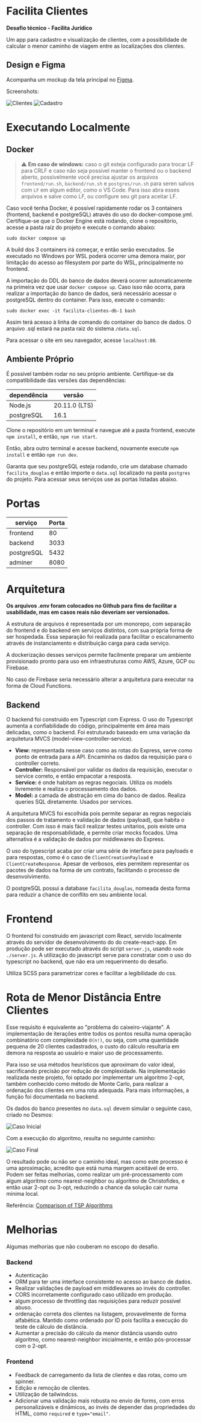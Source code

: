 # Facilita Clientes

**Desafio técnico - Facilita Jurídico**

Um app para cadastro e visualização de clientes, com a possibilidade de calcular o menor caminho de viagem entre as localizações dos clientes.

## Design e Figma

Acompanha um mockup da tela principal no [Figma](https://www.figma.com/file/qx9ADUFr6iI3S32vK2JMQV/Facilit%C3%A1?type=design&node-id=0%3A1&mode=design&t=iahrQKg2qkDLoyeZ-1).

Screenshots:

![Clientes](imgs/img1.png)
![Cadastro](imgs/img2.png)

# Executando Localmente

## Docker

> :warning: **Em caso de windows:** caso o git esteja configurado para trocar LF para CRLF e caso não seja possível manter o frontend ou o backend aberto, possivelmente você precisa ajustar os arquivos `frontend/run.sh`, `backend/run.sh` e `postgres/run.sh` para seren salvos com `LF` em algum editor, como o VS Code. Para isso abra esses arquivos e salve como LF, ou configure seu git para aceitar LF.

Caso você tenha Docker, é possível rapidamente rodar os 3 containers (frontend, backend e postgreSQL) através do uso do docker-compose.yml. Certifique-se que o Docker Engine está rodando, clone o repositório, acesse a pasta raíz do projeto e execute o comando abaixo:

```
sudo docker compose up
```

A build dos 3 containers irá começar, e então serão executados. Se executado no Windows por WSL poderá ocorrer uma demora maior, por limitação do acesso ao filesystem
por parte do WSL, principalmente no frontend.

A importação do DDL do banco de dados deverá ocorrer automaticamente na primeira vez que usar `docker compose up`.
Caso isso não ocorra, para realizar a importação do banco de dados, será necessário acessar o postgreSQL dentro do container. Para isso, execute o comando:

```
sudo docker exec -it facilita-clientes-db-1 bash
```

Assim terá acesso à linha de comando do container do banco de dados. O arquivo .sql estará na pasta raiz do sistema `/data.sql`.

Para acessar o site em seu navegador, acesse `localhost:80`.

## Ambiente Próprio

É possível também rodar no seu próprio ambiente. Certifique-se da compatibilidade das versões das dependências:

| dependência | versão        |
| ----------- | ------------- |
| Node.js     | 20.11.0 (LTS) |
| postgreSQL  | 16.1          |

Clone o repositório em um terminal e navegue até a pasta frontend, execute `npm install`, e então, `npm run start`.

Então, abra outro terminal e acesse backend, novamente execute `npm install` e então
`npm run dev`.

Garanta que seu postgreSQL esteja rodando, crie um database chamado `facilita_douglas` e então importe o `data.sql` localizado na pasta `postgres` do projeto.
Para acessar seus serviços use as portas listadas abaixo.

# Portas

| serviço    | Porta |
| ---------- | ----- |
| frontend   | 80    |
| backend    | 3033  |
| postgreSQL | 5432  |
| adminer    | 8080  |

# Arquitetura

**Os arquivos .env foram colocados no Github para fins de facilitar a usabilidade, mas em casos reais não deveriam ser versionados.**

A estrutura de arquivos é representada por um monorepo, com separação do frontend e do backend em serviços distintos, com sua própria forma de ser hospedada. Essa separação foi realizada para facilitar o escalonamento através de instanciamento e distribuição carga para cada serviço.

A dockerização desses serviços permite facilmente preparar um ambiente provisionado pronto para uso em infraestruturas como AWS, Azure, GCP ou Firebase.

No caso de Firebase seria necessário alterar a arquitetura para executar na forma de Cloud Functions.

## Backend

O backend foi construido em Typescript com Express. O uso do Typescript aumenta a confiabilidade do código, principalmente em área mais delicadas, como o backend. Foi estruturado baseado em uma variação da arquitetura MVCS (model-view-controller-service).

-   **View:** representada nesse caso como as rotas do Express, serve como ponto de entrada para a API. Encaminha os dados da requisição para o controller correto.
-   **Controller:** Responsável por validar os dados da requisição, executar o service correto, e então empacotar a resposta.
-   **Service:** é onde habitam as regras negociais. Utiliza os models livremente e realiza o processamento dos dados.
-   **Model:** a camada de abstração em cima do banco de dados. Realiza queries SQL diretamente. Usados por services.

A arquitetura MVCS foi escolhida pois permite separar as regras negociais dos passos de tratamento e validação de dados (payload), que habita o controller. Com isso é mais fácil realizar testes unitarios, pois existe uma separação de responsabilidade, e permite criar mocks focados. Uma alternativa é a validação de dados por middlewares do Express.

O uso do typescript acaba por criar uma série de interface para payloads e para respostas, como é o caso de `ClientCreationPayload` e `ClientCreateResponse`. Apesar de verbosos, eles permitem representar os pacotes de dados na forma de um contrato, facilitando o processo de desenvolvimento.

O postgreSQL possui a database `facilita_douglas`, nomeada desta forma para reduzir a chance de conflito em seu ambiente local.

# Frontend

O frontend foi construido em javascript com React, servido localmente através do servidor de desenvolvimento do do create-react-app. Em produção pode ser executado através do script `server.js`, usando `node ./server.js`.
A utilização do javascript serve para constratar com o uso do typescript no backend, que não era um requerimento do desafio.

Utiliza SCSS para parametrizar cores e facilitar a legibilidade do css.

# Rota de Menor Distância Entre Clientes

Esse requisito é equivalente ao "problema do caixeiro-viajante". A implementação de iterações entre todos os pontos resulta numa operação
combinatório com complexidade `O(n!)`, ou seja, com uma quantidade pequena de 20 clientes cadastrados, o custo do cálculo resultaria em
demora na resposta ao usuário e maior uso de processamento.

Para isso se usa métodos heurísticos que aproximam do valor ideal, sacrificando precisão por redução de complexidade. Na implementação realizada neste projeto, foi optado por implementar um algoritmo 2-opt, também conhecido como método de Monte Carlo, para realizar a ordenação dos clientes em uma rota adequada. Para mais informações,
a função foi documentada no backend.

Os dados do banco presentes no `data.sql` devem simular o seguinte caso, criado no Desmos:

![Caso Inicial](imgs/antes.png)

Com a execução do algoritmo, resulta no seguinte caminho:

![Caso Final](imgs/depois.png)

O resultado pode ou não ser o caminho ideal, mas como este processo é uma aproximação, acredito que está numa margem aceitável de erro. Podem ser feitas melhorias, como realizar um pré-processamento com algum algoritmo como nearest-neighbor ou algoritmo de Christofides, e então usar 2-opt ou 3-opt, reduzindo a chance da solução cair numa mínima local.

Referência: [Comparison of TSP Algorithms](https://pja.mykhi.org/4sem/NAI/rozne/Comparison%20of%20TSP%20Algorithms/Comparison%20of%20TSP%20Algorithms.PDF)

# Melhorias

Algumas melhorias que não couberam no escopo do desafio.

### Backend

-   Autenticação
-   ORM para ter uma interface consistente no acesso ao banco de dados.
-   Realizar validações de payload em middlewares ao invés do controller.
-   CORS incorretamente configurado caso utilizado em produção.
-   algum processo de throttling das requisições para reduzir possível abuso.
-   ordenação correta dos clientes na listagem, provavelmente de forma alfabética. Mantido como ordenado por ID pois facilita a execução do teste de cálculo de distância.
-   Aumentar a precisão do cálculo da menor distância usando outro algoritmo, como nearest-neighbor inicialmente, e então pós-processar com o 2-opt.

### Frontend

-   Feedback de carregamento da lista de clientes e das rotas, como um spinner.
-   Edição e remoção de clientes.
-   Utilização de tailwindcss.
-   Adicionar uma validação mais robusta no envio de forms, com erros personalizáveis e dinâmicos, ao invés de depender das propriedades do HTML, como `required` e `type="email"`.

